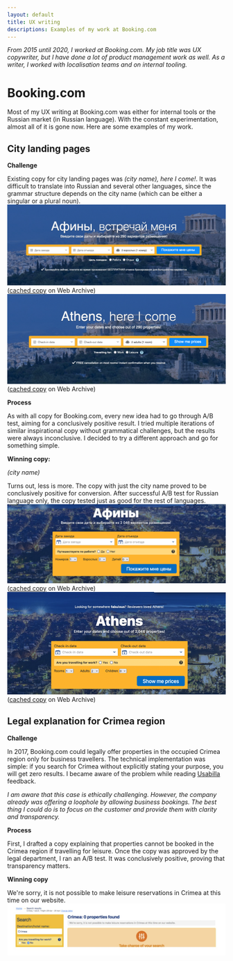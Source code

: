 ```yaml
---
layout: default
title: UX writing
descriptions: Examples of my work at Booking.com
---
```


_From 2015 until 2020, I worked at Booking.com. My job title was UX copywriter, but I have done a lot of product management work as well. As a writer, I worked with localisation teams and on internal tooling._

# Booking.com

Most of my UX writing at Booking.com was either for internal tools or the Russian market (in Russian language). With the constant experimentation, almost all of it is gone now. Here are some examples of my work.

## City landing pages

**Challenge**

Existing copy for city landing pages was _(city name), here I come!_. It was difficult to translate into Russian and several other languages, since the grammar structure depends on the city name (which can be either a singular or a plural noun). 
![existing Russian copy](/assets/images/city_old_ru.png) ([cached copy](http://web.archive.org/web/20160112042256/http://www.booking.com/city/gr/athens.ru.html) on Web Archive)
![existing English copy](/assets/images/city_old_en.png) ([cached copy](http://web.archive.org/web/20160112053534/http://www.booking.com/city/gr/athens.en-gb.html) on Web Archive)

**Process**

As with all copy for Booking.com, every new idea had to go through A/B test, aiming for a conclusively positive result. I tried multiple iterations of similar inspirational copy without grammatical challenges, but the results were always inconclusive. I decided to try a different approach and go for something simple.

**Winning copy:**

_(city name)_<br>

Turns out, less is more. The copy with just the city name proved to be conclusively positive for conversion. After successful A/B test for Russian language only, the copy tested just as good for the rest of languages.
![new Russian copy](/assets/images/city_ru.png) ([cached copy](http://web.archive.org/web/20180101211834/https://www.booking.com/city/gr/athens.ru.html) on Web Archive)
![new English copy](/assets/images/city_en.png) ([cached copy](http://web.archive.org/web/20180101211824/https://www.booking.com/city/gr/athens.en-gb.html) on Web Archive)


## Legal explanation for Crimea region

**Challenge**

In 2017, Booking.com could legally offer properties in the occupied Crimea region only for business travellers. The technical implementation was simple: if you search for Crimea without explicitly stating your purpose, you will get zero results. I became aware of the problem while reading [Usabilla](http://demo.usabilla.com/) feedback.

_I am aware that this case is ethically challenging. However, the company already was offering a loophole by allowing business bookings. The best thing I could do is to focus on the customer and provide them with clarity and transparency._

**Process**

First, I drafted a copy explaining that properties cannot be booked in the Crimea region if travelling for leisure. Once the copy was approved by the legal department, I ran an A/B test. It was conclusively positive, proving that transparency matters.

**Winning copy**

We're sorry, it is not possible to make leisure reservations in Crimea at this time on our website.
![We're sorry, it is not possible to make leisure reservations in Crimea at this time on our website.](/assets/images/legalcopy-en.png)